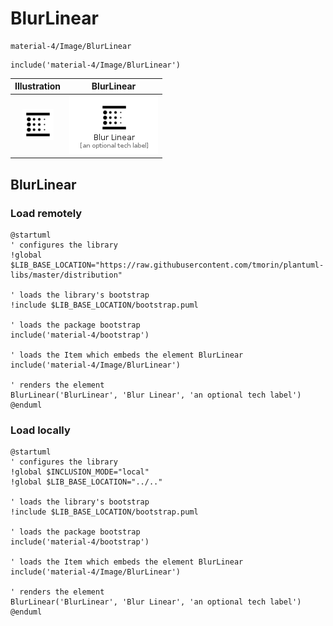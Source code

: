 # BlurLinear


```text
material-4/Image/BlurLinear
```

```text
include('material-4/Image/BlurLinear')
```



| Illustration | BlurLinear |
| :---: | :---: |
| ![illustration for Illustration](../../material-4/Image/BlurLinear.png) | ![illustration for BlurLinear](../../material-4/Image/BlurLinear.Local.png) |




## BlurLinear

### Load remotely
```plantuml
@startuml
' configures the library
!global $LIB_BASE_LOCATION="https://raw.githubusercontent.com/tmorin/plantuml-libs/master/distribution"

' loads the library's bootstrap
!include $LIB_BASE_LOCATION/bootstrap.puml

' loads the package bootstrap
include('material-4/bootstrap')

' loads the Item which embeds the element BlurLinear
include('material-4/Image/BlurLinear')

' renders the element
BlurLinear('BlurLinear', 'Blur Linear', 'an optional tech label')
@enduml
```

### Load locally
```plantuml
@startuml
' configures the library
!global $INCLUSION_MODE="local"
!global $LIB_BASE_LOCATION="../.."

' loads the library's bootstrap
!include $LIB_BASE_LOCATION/bootstrap.puml

' loads the package bootstrap
include('material-4/bootstrap')

' loads the Item which embeds the element BlurLinear
include('material-4/Image/BlurLinear')

' renders the element
BlurLinear('BlurLinear', 'Blur Linear', 'an optional tech label')
@enduml
```

